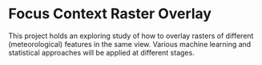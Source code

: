 # Focus Context Raster Overlay
This project holds an exploring study of how to overlay rasters of different (meteorological) features in the same view. Various machine learning and statistical approaches will be applied at different stages.
